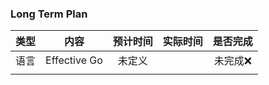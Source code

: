 ### Long Term Plan

| 类型 |     内容     | 预计时间 | 实际时间 | 是否完成 |
| :--: | :----------: | :------: | :------: | :------: |
| 语言 | Effective Go |  未定义  |          | 未完成❌  |
|      |              |          |          |          |